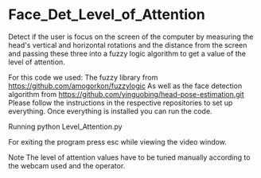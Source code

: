 # Face_Det_Level_of_Attention
Detect if the user is focus on the screen of the computer by measuring the head's vertical and horizontal rotations and the distance from the screen and passing these three into a fuzzy logic algorithm to get a value of the level of attention.

For this code we used:
The fuzzy library from https://github.com/amogorkon/fuzzylogic
As well as the face detection algorithm from https://github.com/yinguobing/head-pose-estimation.git
Please follow the instructions in the respective repositories to set up everything.
Once everything is installed you can run the code.

Running
python Level_Attention.py

For exiting the program press esc while viewing the video window.

Note
The level of attention values have to be tuned manually according to the webcam used and the operator.
